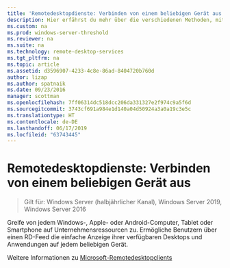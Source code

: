```yaml
---
title: 'Remotedesktopdienste: Verbinden von einem beliebigen Gerät aus'
description: Hier erfährst du mehr über die verschiedenen Methoden, mit denen Benutzer eine Verbindung mit Remotedesktop herstellen können.
ms.custom: na
ms.prod: windows-server-threshold
ms.reviewer: na
ms.suite: na
ms.technology: remote-desktop-services
ms.tgt_pltfrm: na
ms.topic: article
ms.assetid: d3596907-4233-4c8e-86ad-8404720b760d
author: lizap
ms.author: spatnaik
ms.date: 09/23/2016
manager: scottman
ms.openlocfilehash: 7ff06314dc518dcc206da331327e2f974c9a5f6d
ms.sourcegitcommit: 3743cf691a984e1d140a04d50924a3a0a19c3e5c
ms.translationtype: HT
ms.contentlocale: de-DE
ms.lasthandoff: 06/17/2019
ms.locfileid: "63743445"
---
```

# <a name="remote-desktop-services---connect-from-any-device"></a>Remotedesktopdienste: Verbinden von einem beliebigen Gerät aus

>Gilt für: Windows Server (halbjährlicher Kanal), Windows Server 2019, Windows Server 2016

Greife von jedem Windows-, Apple- oder Android-Computer, Tablet oder Smartphone auf Unternehmensressourcen zu. Ermögliche Benutzern über einen RD-Feed die einfache Anzeige ihrer verfügbaren Desktops und Anwendungen auf jedem beliebigen Gerät.

Weitere Informationen zu [Microsoft-Remotedesktopclients](clients/remote-desktop-clients.md)